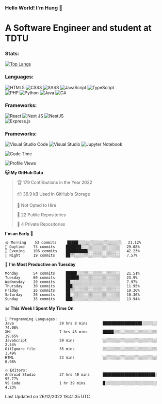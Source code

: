 ### Hello World! I'm Hung :wave:

# A Software Engineer and student at TDTU

### Stats:
[![Top Langs](https://github-readme-stats.vercel.app/api/top-langs/?username=Kuroo-nekoo&layout=compact)](https://github.com/anuraghazra/github-readme-stats)

### Languages:
![HTML5](https://img.shields.io/badge/html5-%23E34F26.svg?style=for-the-badge&logo=html5&logoColor=%23E34F26&color=white)
![CSS3](https://img.shields.io/badge/css3-%231572B6.svg?style=for-the-badge&logo=css3&logoColor=%231572B6&color=white)
![SASS](https://img.shields.io/badge/SASS-hotpink.svg?style=for-the-badge&logo=SASS&logoColor=hotpink&color=white)
![JavaScript](https://img.shields.io/badge/javascript-%23323330.svg?style=for-the-badge&logo=javascript&logoColor=%23F7DF1E)
![TypeScript](https://img.shields.io/badge/typescript-%23007ACC.svg?style=for-the-badge&logo=typescript&logoColor=%23007ACC&color=white)  
![PHP](https://img.shields.io/badge/php-%23777BB4.svg?style=for-the-badge&logo=php&logoColor=white)
![Python](https://img.shields.io/badge/python-3670A0?style=for-the-badge&logo=python&logoColor=ffdd54)
![Java](https://img.shields.io/badge/java-%23ED8B00.svg?style=for-the-badge&logo=java&logoColor=white)
![C#](https://img.shields.io/badge/c%23-%23239120.svg?style=for-the-badge&logo=c-sharp&logoColor=white)


### Frameworks:
![React](https://img.shields.io/badge/react-%2320232a.svg?style=for-the-badge&logo=react&logoColor=%%2361DAFB&color=white)
![Next JS](https://img.shields.io/badge/Next-black?style=for-the-badge&logo=next.js&logoColor=black&color=white)
![NestJS](https://img.shields.io/badge/nestjs-%23E0234E.svg?style=for-the-badge&logo=nestjs&logoColor=%23E0234E&color=white)  
![Express.js](https://img.shields.io/badge/express.js-%23404d59.svg?style=for-the-badge&logo=express&logoColor=%2361DAFB)

### Frameworks:
![Visual Studio Code](https://img.shields.io/badge/Visual%20Studio%20Code-0078d7.svg?style=for-the-badge&logo=visual-studio-code&logoColor=white)
![Visual Studio](https://img.shields.io/badge/Visual%20Studio-5C2D91.svg?style=for-the-badge&logo=visual-studio&logoColor=white)
![Jupyter Notebook](https://img.shields.io/badge/jupyter-%23FA0F00.svg?style=for-the-badge&logo=jupyter&logoColor=white)

<!--START_SECTION:waka-->
![Code Time](http://img.shields.io/badge/Code%20Time-268%20hrs%209%20mins-blue)

![Profile Views](http://img.shields.io/badge/Profile%20Views-7-blue)

**🐱 My GitHub Data** 

> 🏆 179 Contributions in the Year 2022
 > 
> 📦 36.9 kB Used in GitHub's Storage 
 > 
> 🚫 Not Opted to Hire
 > 
> 📜 22 Public Repositories 
 > 
> 🔑 4 Private Repositories  
 > 
**I'm an Early 🐤** 

```text
🌞 Morning    53 commits     █████░░░░░░░░░░░░░░░░░░░░   21.12% 
🌆 Daytime    73 commits     ███████░░░░░░░░░░░░░░░░░░   29.08% 
🌃 Evening    106 commits    ██████████░░░░░░░░░░░░░░░   42.23% 
🌙 Night      19 commits     ██░░░░░░░░░░░░░░░░░░░░░░░   7.57%

```
📅 **I'm Most Productive on Tuesday** 

```text
Monday       54 commits     █████░░░░░░░░░░░░░░░░░░░░   21.51% 
Tuesday      60 commits     ██████░░░░░░░░░░░░░░░░░░░   23.9% 
Wednesday    20 commits     ██░░░░░░░░░░░░░░░░░░░░░░░   7.97% 
Thursday     30 commits     ███░░░░░░░░░░░░░░░░░░░░░░   11.95% 
Friday       26 commits     ██░░░░░░░░░░░░░░░░░░░░░░░   10.36% 
Saturday     26 commits     ██░░░░░░░░░░░░░░░░░░░░░░░   10.36% 
Sunday       35 commits     ███░░░░░░░░░░░░░░░░░░░░░░   13.94%

```


📊 **This Week I Spent My Time On** 

```text
💬 Programming Languages: 
Java                     29 hrs 8 mins       ██████████████████░░░░░░░   74.08% 
XML                      7 hrs 43 mins       █████░░░░░░░░░░░░░░░░░░░░   19.65% 
JavaScript               59 mins             ░░░░░░░░░░░░░░░░░░░░░░░░░   2.54% 
GitIgnore file           35 mins             ░░░░░░░░░░░░░░░░░░░░░░░░░   1.49% 
HTML                     23 mins             ░░░░░░░░░░░░░░░░░░░░░░░░░   0.98%

🔥 Editors: 
Android Studio           37 hrs 40 mins      ████████████████████████░   95.77% 
VS Code                  1 hr 39 mins        █░░░░░░░░░░░░░░░░░░░░░░░░   4.23%

```


 Last Updated on 26/12/2022 18:41:35 UTC
<!--END_SECTION:waka-->

